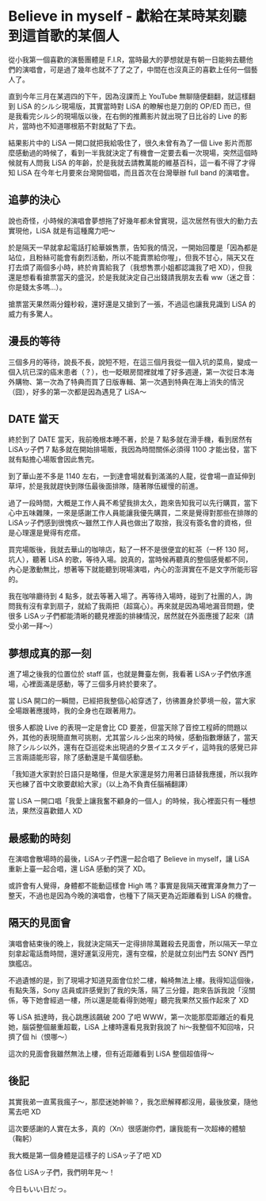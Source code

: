 # Believe in myself - 獻給在某時某刻聽到這首歌的某個人

從小我第一個喜歡的演藝團體是 F.I.R，當時最大的夢想就是有朝一日能夠去聽他們的演唱會，可是過了幾年也就不了了之了，中間在也沒真正的喜歡上任何一個藝人了。

直到今年三月在某週四的下午，因為沒課而上 YouTube 無聊隨便翻翻，就這樣翻到 LiSA 的シルシ現場版，其實當時對 LiSA 的瞭解也是刀劍的 OP/ED 而已，但是我看完シルシ的現場版以後，在右側的推薦影片就出現了日比谷的 Live 的影片，當時也不知道哪根筋不對就點了下去。

結果影片中的 LiSA 一開口就把我給吸住了，很久未曾有為了一個 Live 影片而那麼感動過的時候了，看到一半我就決定了有機會一定要去看一次現場，突然這個時候就有人問我 LiSA 的年齡，於是我就去請教萬能的維基百科，這一看不得了才得知 LiSA 在今年七月要來台灣開個唱，而且首次在台灣舉辦 full band 的演唱會。

## 追夢的決心

說也奇怪，小時候的演唱會夢想拖了好幾年都未曾實現，這次居然有很大的動力去實現他，LiSA 就是有這種魔力吧～

於是隔天一早就拿起電話打給華娛售票，告知我的情況，一開始回覆是「因為都是站位，且粉絲可能會有劇烈活動，所以不能賣票給你喔」，但我不甘心，隔天又在打去煩了兩個多小時，終於肯賣給我了（我想售票小姐都認識我了吧 XD），但我還是想看看搶票當天的盛況，於是我就決定自己出錢請我朋友去看 ww（迷之音：你是錢太多嗎…）。

搶票當天果然兩分鐘秒殺，還好還是又搶到了一張，不過這也讓我見識到 LiSA 的威力有多驚人。

## 漫長的等待

三個多月的等待，說長不長，說短不短，在這三個月我從一個入坑的菜鳥，變成一個入坑已深的癌末患者（？），也一眨眼房間裡就堆了好多週邊，第一次從日本海外購物、第一次為了特典而買了日版專輯、第一次遇到特典在海上消失的情況（囧），好多的第一次都是因為遇見了 LiSA～

## DATE 當天

終於到了 DATE 當天，我前晚根本睡不著，於是 7 點多就在滑手機，看到居然有 LiSAッ子們 7 點多就在開始排場販，我因為時間關係必須得 1100 才能出發，當下就有點擔心場販會因此售完。

到了華山差不多是 1140 左右，一到達會場就看到滿滿的人龍，從會場一直延伸到草坪，於是我就趕快到隊伍最後面排隊，隨著隊伍緩慢的前進。

過了一段時間，大概是工作人員不希望我排太久，跑來告知我可以先行購買，當下心中五味雜陳，一來是感謝工作人員能讓我優先購買，二來是覺得對那些在排隊的 LiSAッ子們感到很愧疚～雖然工作人員也做出了取捨，我沒有簽名會的資格，但是心理還是覺得有疙瘩。

買完場販後，我就去華山的咖啡店，點了一杯不是很便宜的紅茶（一杯 130 阿，坑人），聽著 LiSA 的歌，等待入場。說真的，當時候再聽真的整個感覺都不同，內心是激動無比，想著等下就能聽到現場演唱，內心的澎湃實在不是文字所能形容的。

我在咖啡廳待到 4 點多，就去等著入場了。再等待入場時，碰到了社團的人，詢問我有沒有拿到扇子，就給了我兩把（超窩心）。再來就是因為場地漏音問題，使很多 LiSAッ子們都能清晰的聽見裡面的排練情況，居然就在外面應援了起來（請受小弟一拜～）

## 夢想成真的那一刻

進了場之後我的位置位於 staff 區，也就是舞臺左側，我看著 LiSAッ子們依序進場，心裡面滿是感動，等了三個多月終於要來了。

當 LiSA 開口的一瞬間，已經把我整個心給穿透了，彷彿置身於夢境一般，當大家全場跟著應援時，我的全身也在跟著用力。

很多人都說 Live 的表現一定是會比 CD 要差，但當天除了音控工程師的問題以外，其他的表現簡直無可挑剔，尤其當シルシ出來的時候，感動指數爆錶了，當天除了シルシ以外，還有在亞巡從未出現過的夕景イエスタデイ，這時我的感覺已非三言兩語能形容，除了感動還是千萬個感動。

「我知道大家對於日語只是略懂，但是大家還是努力用著日語替我應援，所以我昨天也練了首中文歌要獻給大家」（以上為不負責任腦補翻譯）

當 LiSA 一開口唱「我愛上讓我奮不顧身的一個人」的時候，我心裡面只有一種想法，果然沒喜歡錯人 XD

## 最感動的時刻

在演唱會散場時的最後，LiSAッ子們還一起合唱了 Believe in myself，讓 LiSA 重新上臺一起合唱，還 LiSA 感動的哭了 XD。

或許會有人覺得，身體都不能動這樣會 High 嗎？事實是我隔天確實渾身無力了一整天，不過也是因為今晚的演唱會，也種下了隔天更為近距離看到 LiSA 的機會。

## 隔天的見面會

演唱會結束後的晚上，我就決定隔天一定得排除萬難殺去見面會，所以隔天一早立刻拿起電話喬時間，還好運氣沒用完，還有空檔，於是就立刻出門去 SONY 西門旗艦店。

不過遺憾的是，到了現場才知道見面會位於二樓，輪椅無法上樓。我得知這個後，有點失落，Sony 店員或許感覺到了我的失落，隔了三分鐘，跑來告訴我說「沒關係，等下她會經過一樓，所以還是能看得到她喔」聽完我果然又振作起來了 XD

等 LiSA 抵達時，我心跳應該飆破 200 了吧 WWW，第一次能那麼距離近的看見她，腦袋整個嚴重超載，LiSA 上樓時還看見我對我說了 hi～我整個不知回啥，只擠了個 hi（恨哪～）

這次的見面會我雖然無法上樓，但有近距離看到 LiSA 整個超值得～

## 後記

其實我弟一直罵我瘋子～，那麼迷她幹嘛？，我怎麽解釋都沒用，最後放棄，隨他罵去吧 XD

這次要感謝的人實在太多，真的（Xn）很感謝你們，讓我能有一次超棒的體驗（鞠躬）

我大概是第一個身體是這樣子的 LiSAッ子了吧 XD

各位 LiSAッ子們，我們明年見～！

今日もいい日だっ。
